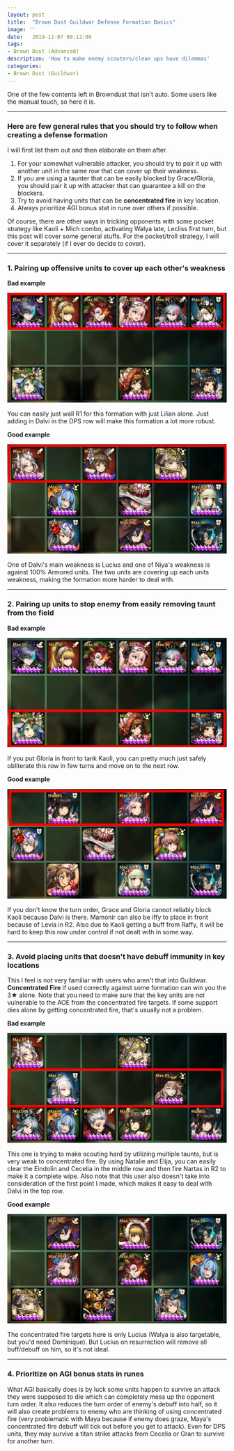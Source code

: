 ```yaml
---
layout: post
title:  "Brown Dust Guildwar Defense Formation Basics"
image: ''
date:   2019-12-07 00:12:00
tags:
- Brown Dust (Advanced)
description: 'How to make enemy scouters/clean ups have dilemmas'
categories:
- Brown Dust (Guildwar)
---
```


One of the few contents left in Browndust that isn't auto. Some users like the manual touch, so here it is.

---

### Here are few general rules that you should try to follow when creating a defense formation

I will first list them out and then elaborate on them after.

1. For your somewhat vulnerable attacker, you should try to pair it up with another unit in the same row that can cover up their weakness.
2. If you are using a taunter that can be easily blocked by Grace/Gloria, you should pair it up with attacker that can guarantee a kill on the blockers.
3. Try to avoid having units that can be **concentrated fire** in key location.
4. Always prioritize AGI bonus stat in rune over others if possible.

Of course, there are other ways in tricking opponents with some pocket strategy like Kaoli + Mich combo, activating Walya late, Lecliss first turn, but this post will cover some general stuffs. For the pocket/troll strategy, I will cover it separately (if I ever do decide to cover).

---

### 1. Pairing up offensive units to cover up each other's weakness

**Bad example**

<img src="../uploads/bd-gw-defense-example-1-1.PNG">

You can easily just wall R1 for this formation with just Lilian alone. Just adding in Dalvi in the DPS row will make this formation a lot more robust.

**Good example**

<img src="../uploads/bd-gw-defense-example-1-2.PNG">

One of Dalvi's main weakness is Lucius and one of Niya's weakness is against 100% Armored units. The two units are covering up each units weakness, making the formation more harder to deal with.

---

### 2. Pairing up units to stop enemy from easily removing taunt from the field

**Bad example**

<img src="../uploads/bd-gw-defense-example-2-1.png">

If you put Gloria in front to tank Kaoli, you can pretty much just safely obliterate this row in few turns and move on to the next row.

**Good example**

<img src="../uploads/bd-gw-defense-example-2-2.PNG">

If you don't know the turn order, Grace and Gloria cannot reliably block Kaoli because Dalvi is there. Mamonir can also be iffy to place in front because of Levia in R2. Also due to Kaoli getting a buff from Raffy, it will be hard to keep this row under control if not dealt with in some way.

---

### 3. Avoid placing units that doesn't have debuff immunity in key locations

This I feel is not very familiar with users who aren't that into Guildwar. **Concentrated Fire** if used correctly against some formation can win you the 3★ alone. Note that you need to make sure that the key units are not vulnerable to the AOE from the concentrated fire targets. If some support dies alone by getting concentrated fire, that's usually not a problem.

**Bad example**

<img src="../uploads/bd-gw-defense-example-3-1.PNG">

This one is trying to make scouting hard by utilizing multiple taunts, but is very weak to concentrated fire. By using Natalie and Elija, you can easily clear the Eindolin and Cecelia in the middle row and then fire Nartas in R2 to make it a complete wipe. Also note that this user also doesn't take into consideration of the first point I made, which makes it easy to deal with Dalvi in the top row.

**Good example**

<img src="../uploads/bd-gw-defense-example-3-2.PNG">

The concentrated fire targets here is only Lucius (Walya is also targetable, but you'd need Dominique). But Lucius on resurrection will remove all buff/debuff on him, so it's not ideal.

---

### 4. Prioritize on AGI bonus stats in runes

What AGI basically does is by luck some units happen to survive an attack they were supposed to die which can completely mess up the opponent turn order. It also reduces the turn order of enemy's debuff into half, so it will also create problems to enemy who are thinking of using concentrated fire (very problematic with Maya because if enemy does graze, Maya's concentrated fire debuff will tick out before you get to attack). Even for DPS units, they may survive a titan strike attacks from Cecelia or Gran to survive for another turn.
